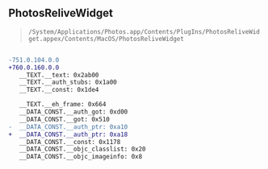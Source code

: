 ## PhotosReliveWidget

> `/System/Applications/Photos.app/Contents/PlugIns/PhotosReliveWidget.appex/Contents/MacOS/PhotosReliveWidget`

```diff

-751.0.104.0.0
+760.0.160.0.0
   __TEXT.__text: 0x2ab00
   __TEXT.__auth_stubs: 0x1a00
   __TEXT.__const: 0x1de4

   __TEXT.__eh_frame: 0x664
   __DATA_CONST.__auth_got: 0xd00
   __DATA_CONST.__got: 0x510
-  __DATA_CONST.__auth_ptr: 0xa10
+  __DATA_CONST.__auth_ptr: 0xa18
   __DATA_CONST.__const: 0x1178
   __DATA_CONST.__objc_classlist: 0x20
   __DATA_CONST.__objc_imageinfo: 0x8

```
